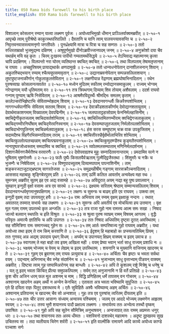 ```yaml
---
title: 050 Rama bids farewell to his birth place
title_english: 050 Rama bids farewell to his birth place

---
```

<div class="audioEmbed"  caption="श्रीराम-हरिसीताराममूर्ति-घनपाठिभ्यां वचनम्" src="https://archive.org/download/Ramayana-recitation-Sriram-harisItArAmamUrti-Ghanapaati-v2/Kanda_2/Kanda_2_AYK-050-Gangatheere_Guhasamagamaha.mp3"></div>
विशालान् कोसलान् रम्यान् यात्वा लक्ष्मण पूर्वजः ।  
अयोध्याभिमुखो धीमान् प्राञ्ञ्लिर्वाक्वमब्रवीत् ॥ २-५०-१  
आपृच्छे त्वाम् पुरीश्रेष्ठे काकुत्स्थपरिपालिते ।  
दैवतानि च यानि त्वाम् पालयन्त्यावसन्ति च ॥ २-५०-२  
निवृत्तवनवासस्त्वामनृणो जगतीपतेः ।  
पुनर्ध्रक्ष्यामि मात्रा च पित्रा च सह सम्गतः ॥ २-५०-३  
ततो रुधिरताम्राक्षो भुजमुद्यम्य दक्षिणम् ।  
अश्रुपूर्णमुखो दीनोऽब्रवीज्जानपदम् जनम् ॥ २-५०-४  
अनुक्रोशो दया चैव यथार्हम् मयि वह् कृतः ।  
चिरम् दुःखस्य पापीयो गम्यतामर्थसिद्धये ॥ २-५०-५  
तेऽभिवाद्य महात्मानम् कृत्वा चापि प्रदक्षिणम् ।  
विलपन्तो नरा घोरम् व्यतिष्ठन्त क्वचित् क्वचित् ॥ २-५०-६  
तथा विलपताम् तेषामतृप्तानाम् च राघवः ।  
अचक्षुरिषयम् प्रायाद्यथार्कः क्षणदामुखे ॥ २-५०-७  
ततो धान्यधनोपेतान् दानशीलजनान् शिवान् ।  
अकुतश्चिद्भयान् रम्याम् श्चैत्ययूपसमावृतान् ॥ २-५०-८  
उद्यानाम्रवनोपेतान् सम्पन्नसलिलाशयान् ।  
तुष्टपुष्टजनाकीर्णान् गोकुलाकुलसेवितान् ॥ २-५०-९  
लक्षणीयान्न रेंद्राणाम् ब्रह्मघोषाभिनादितान् ।  
रथेन पुरुषव्याघ्रः कोसलानत्यवर्तत ॥ २-५०-१०  
मध्येन मुदितम् स्फीतम् रम्योद्यानसमाकुलम् ।  
राज्यम् भोग्यम् नरेन्द्राणाम् ययौ धृतिमताम् वरः ॥ २-५०-११  
तत्र त्रिपथगाम् दिव्याम् शिव तोयाम् अशैवलाम् ।  
ददर्श राघवो गन्गाम् पुण्याम् ऋषि निसेविताम् ॥ २-५०-१२  
आश्रमैरविदूर्स्थैः श्रीमद्भिः समलम् कृताम् ।  
कालेऽप्सरोभिर्हृष्टाभिः सेविताम्भोह्रदाम् शिवाम् ॥ २-५०-१३  
देवदानवगन्धर्वैः किन्नरैरुपशोभिताम् ।  
नागगन्धर्वपत्नीभिः सेविताम् सततम् शिवाम् ॥ २-५०-१४  
देवाक्रीडशताकीर्णाम् देवोद्यानशतायुताम् ।  
देवार्थमाकाशगमाम् विख्याताम् देवपद्मिनीम् ॥ २-५०-१५  
जलघाताट्टहासोग्राम् फेननिर्मलहासिनीम् ।  
क्वचिद्वेणीकृतजलाम् क्वचिदावर्तशोभिताम् ॥ २-५०-१६  
क्वचित्स्तिमितगम्भीराम् क्वचिद्वेगजलाकुलाम् ।  
क्वचिद्गम्भीरनिर्घोषाम् क्वचिद्भैरवनिस्वनाम् ॥ २-५०-१७  
देवसम्घाप्लुतजलाम् निर्मलोत्पलशोभिताम् ।  
क्वचिदाभोगपुलिनाम् क्वचिन्नर्मलवालुकाम् ॥ २-५०-१८  
हंस सरस सम्घुष्टाम् चक्र वाक उपकूजिताम् ।  
सदामदैश्च विहगैरभिसम्नादिताम् तराम् ॥ २-५०-१९  
क्वचित्तीररुहैर्वृक्षैर्मालाभिरिव शोभिताम् ।  
क्वचित्फुल्लोत्पलच्छन्नाम् क्वचित्पद्मवनाकुलाम् ॥ २-५०-२०  
क्वचित्कुमुदष्ण्डैश्च कुड्मलैरुपशोभिताम् ।  
नानापुष्परजोध्वस्ताम् समदामिव च क्वचित् ॥ २-५०-२१  
व्यपेतमलसम्घाताम् मणिनिर्मलदर्शनाम् ।  
दिशागजैर्वनगजैर्मत्तैश्च वरवारणैः ॥ २-५०-२२  
देवोपवाह्यश्च मुहुः सम्नादितवनान्तराम् ।  
प्रमदामिव यत्ने न भूषिताम् भूषणोत्तमैः ॥ २-५०-२३  
फलैः पुष्पैः किसलयैर्वऋताम् गुल्मैद्द्विजैस्तथा ।  
शिंशुमरैः च नक्रैः च भुजम्गैः च निषेविताम् ॥ २-५०-२४  
विष्णुपादच्युताम् दिव्यामपापाम् पापनाशिनीम् ।  
ताम् शङ्करजटाजूटाद्भ्रष्टाम् सागरतेजसा ॥ २-५०-२५  
समुद्रमहीषीम् गङ्गाम् सारसक्रौञ्चनादिताम् ।  
आससाद महाबाहुः शृङ्गिबेरपुरम् प्रति ॥ २-५०-२६  
ताम् ऊर्मि कलिल आवर्ताम् अन्ववेक्ष्य महा रथः ।  
सुमन्त्रम् अब्रवीत् सूतम् इह एव अद्य वसामहे ॥ २-५०-२७  
अविदूरात् अयम् नद्या बहु पुष्प प्रवालवान् ।  
सुमहान् इन्गुदी वृक्षो वसामः अत्र एव सारथे ॥ २-५०-२८  
द्रक्ष्यामः सरिताम् श्रेष्ठाम् सम्मान्यसलिलाम् शिवाम् ।  
देवदानवगन्धर्वमृगमानुषपक्षिणाम् ॥ २-५०-२९  
लक्षणः च सुमन्त्रः च बाढम् इति एव राघवम् ।  
उक्त्वा तम् इन्गुदी वृक्षम् तदा उपययतुर् हयैः ॥ २-५०-३०  
रामः अभियाय तम् रम्यम् वृक्षम् इक्ष्वाकु नन्दनः ।  
रथात् अवातरत् तस्मात् सभार्यः सह लक्ष्मणः ॥ २-५०-३१  
सुमन्त्रः अपि अवतीर्य एव मोचयित्वा हय उत्तमान् ।  
वृक्ष मूल गतम् रामम् उपतस्थे कृत अन्जलिः ॥ २-५०-३२  
तत्र राजा गुहो नाम रामस्य आत्म समः सखा ।  
निषाद जात्यो बलवान् स्थपतिः च इति विश्रुतः ॥ २-५०-३३  
स श्रुत्वा पुरुष व्याघ्रम् रामम् विषयम् आगतम् ।  
वृद्धैः परिवृतः अमात्यैः ज्ञातिभिः च अपि उपागतः ॥ २-५०-३४  
ततः निषाद अधिपतिम् दृष्ट्वा दूरात् अवस्थितम् ।  
सह सौमित्रिणा रामः समागच्चद् गुहेन सः ॥ २-५०-३५  
तम् आर्तः सम्परिष्वज्य गुहो राघवम् अब्रवीत् ।  
यथा अयोध्या तथा इदम् ते राम किम् करवाणि ते ॥ २-५०-३६  
ईदृशम् हि महाबाहो कः प्रप्स्यत्यतिथिम् प्रियम् ।  
ततः गुणवद् अन्न अद्यम् उपादाय पृथग् विधम् ।  
अर्घ्यम् च उपानयत् क्षिप्रम् वाक्यम् च इदम् उवाच ह ॥ २-५०-३७  
स्वागतम् ते महा बाहो तव इयम् अखिला मही ।  
वयम् प्रेष्या भवान् भर्ता साधु राज्यम् प्रशाधि नः ॥ २-५०-३८  
भक्ष्यम् भोज्यम् च पेयम् च लेह्यम् च इदम् उपस्थितम् ।  
शयनानि च मुख्यानि वाजिनाम् खादनम् च ते ॥ २-५०-३९  
गुहम् एव ब्रुवाणम् तम् राघवः प्रत्युवाच ह ॥ २-५०-४०  
अर्चिताः चैव हृष्टाः च भवता सर्वथा वयम् ।  
पद्भ्याम् अभिगमाच् चैव स्नेह संदर्शनेन च ॥ २-५०-४१  
भुजाभ्याम् साधु वृत्ताभ्याम् पीडयन् वाक्यम् अब्रवीत् ।  
दिष्ट्या त्वाम् गुह पश्यामिअरोगम् सह बान्धवैः ॥ २-५०-४२  
अपि ते कूशलम् राष्ट्रे मित्रेषु च धनेषु च ।  
यत् तु इदम् भवता किंचित् प्रीत्या समुपकल्पितम् ।  
सर्वम् तत् अनुजानामि न हि वर्ते प्रतिग्रहे ॥ २-५०-४३  
कुश चीर अजिन धरम् फल मूल अशनम् च माम् ।  
विद्धि प्रणिहितम् धर्मे तापसम् वन गोचरम् ॥ २-५०-४४  
अश्वानाम् खादनेन अहम् अर्थी न अन्येन केनचित् ।  
एतावता अत्र भवता भविष्यामि सुपूजितः ॥ २-५०-४५  
एते हि दयिता राज्ञः पितुर् दशरथस्य मे ।  
एतैः सुविहितैः अश्वैः भविष्याम्य् अहम् अर्चितः ॥ २-५०-४६  
अश्वानाम् प्रतिपानम् च खादनम् चैव सो अन्वशात् ।  
गुहः तत्र एव पुरुषांस् त्वरितम् दीयताम् इति ॥ २-५०-४७  
ततः चीर उत्तर आसन्गः संध्याम् अन्वास्य पश्चिमाम् ।  
जलम् एव आददे भोज्यम् लक्ष्मणेन आहृतम् स्वयम् ॥ २-५०-४८  
तस्य भूमौ शयानस्य पादौ प्रक्षाल्य लक्ष्मणः ।  
सभार्यस्य ततः अभ्येत्य तस्थौ वृष्कम् उपाश्रितः ॥ २-५०-४९  
गुहो अपि सह सूतेन सौमित्रिम् अनुभाषयन् ।  
अन्वजाग्रत् ततः रामम् अप्रमत्तः धनुर् धरः ॥ २-५०-५०  
तथा शयानस्य ततः अस्य धीमतः ।  
यशस्विनो दाशरथेर् महात्मनः ।  
अदृष्ट दुह्खस्य सुख उचितस्य सा ।  
तदा व्यतीयाय चिरेण शर्वरी ॥ २-५०-५१  
इति वाल्मीकि रामायणे आदि काव्ये अयोध्य काण्डे पञ्चाशः सर्गः